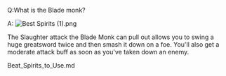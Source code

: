Q:What is the Blade monk?

A:
![Best Spirits \(1\).png](https://oyster.ignimgs.com/mediawiki/apis.ign.com/black-myth-wukong/a/a3/Best_Spirits_%281%29.png)

The Slaughter attack the Blade Monk can pull out allows you to swing a huge greatsword twice and then smash it down on a foe. You'll also get a moderate attack buff as soon as you've taken down an enemy.

Beat_Spirits_to_Use.md